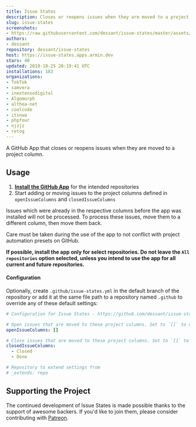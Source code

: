 ```yaml
---
title: Issue States
description: Closes or reopens issues when they are moved to a project column
slug: issue-states
screenshots:
- https://raw.githubusercontent.com/dessant/issue-states/master/assets/screenshot.png
authors:
- dessant
repository: dessant/issue-states
host: https://issue-states.apps.armin.dev
stars: 40
updated: 2019-10-25 20:19:41 UTC
installations: 183
organizations:
- TokTok
- samvera
- inextensodigital
- Algomorph
- althea-net
- coolcode
- itsnwa
- phpfour
- njzjz
- retog
---
```


A GitHub App that closes or reopens issues when they are moved to a project column.

## Usage

1. **[Install the GitHub App](https://github.com/apps/issue-states)**
   for the intended repositories
2. Start adding or moving issues to the project columns defined
   in `openIssueColumns` and `closedIssueColumns`

Issues which were already in the respective columns before the app
was installed will not be processed. To process these issues,
move them to a different column, then move them back.

Care must be taken during the use of the app to not conflict
with project automation presets on GitHub.

**If possible, install the app only for select repositories.
Do not leave the `All repositories` option selected, unless you intend
to use the app for all current and future repositories.**

#### Configuration

Optionally, create `.github/issue-states.yml` in the default branch
of the repository or add it at the same file path to a repository
named `.github` to override any of these default settings:

```yaml
# Configuration for Issue States - https://github.com/dessant/issue-states

# Open issues that are moved to these project columns. Set to `[]` to disable
openIssueColumns: []

# Close issues that are moved to these project columns. Set to `[]` to disable
closedIssueColumns:
  - Closed
  - Done

# Repository to extend settings from
# _extends: repo
```

## Supporting the Project

The continued development of Issue States is made possible
thanks to the support of awesome backers. If you'd like to join them,
please consider contributing with [Patreon](https://armin.dev/go/patreon).
